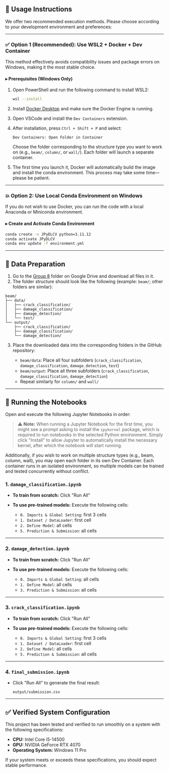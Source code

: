 ## 🚀 Usage Instructions

We offer two recommended execution methods. Please choose according to your development environment and preferences:

---

### ✅ Option 1 (Recommended): Use WSL2 + Docker + Dev Container

This method effectively avoids compatibility issues and package errors on Windows, making it the most stable choice.

#### ▸ Prerequisites (Windows Only)

1. Open PowerShell and run the following command to install WSL2:

   ```bash
   wsl --install
   ```
2. Install [Docker Desktop](https://www.docker.com/products/docker-desktop/) and make sure the Docker Engine is running.
3. Open VSCode and install the `Dev Containers` extension.
4. After installation, press `Ctrl + Shift + P` and select:

   ```
   Dev Containers: Open Folder in Container
   ```

   Choose the folder corresponding to the structure type you want to work on (e.g., `beam/`, `column/`, or `wall/`). Each folder will launch a separate container.
5. The first time you launch it, Docker will automatically build the image and install the conda environment. This process may take some time—please be patient.

---

### 💥 Option 2: Use Local Conda Environment on Windows

If you do not wish to use Docker, you can run the code with a local Anaconda or Miniconda environment.

#### ▸ Create and Activate Conda Environment

```bash
conda create -n JPyDLCV python=3.11.12
conda activate JPyDLCV
conda env update -f environment.yml
```

---

## 📂 Data Preparation

1. Go to the [Group 8](https://drive.google.com/drive/folders/10LvxTu-El4GAFFdjv2wtDrGA4MN3xhgp?usp=drive_link) folder on Google Drive and download all files in it.
2. The folder structure should look like the following (example: `beam/`; other folders are similar):

```
beam/
├── data/
│   ├── crack_classification/
│   ├── damage_classification/
│   ├── damage_detection/
│   └── test/
└── output/
    ├── crack_classification/
    ├── damage_classification/
    └── damage_detection/
```

3. Place the downloaded data into the corresponding folders in the GitHub repository:

   * `beam/data`: Place all four subfolders (`crack_classification`, `damage_classification`, `damage_detection`, `test`)
   * `beam/output`: Place all three subfolders (`crack_classification`, `damage_classification`, `damage_detection`)
   * Repeat similarly for `column/` and `wall/`

---

## 🧪 Running the Notebooks

Open and execute the following Jupyter Notebooks in order:

> ⚠️ **Note:** When running a Jupyter Notebook for the first time, you might see a prompt asking to install the `ipykernel` package, which is required to run notebooks in the selected Python environment. Simply click "Install" to allow Jupyter to automatically install the necessary kernel, after which the notebook will start running.

Additionally, if you wish to work on multiple structure types (e.g., beam, column, wall), you may open each folder in its own Dev Container. Each container runs in an isolated environment, so multiple models can be trained and tested concurrently without conflict.

### 1. `damage_classification.ipynb`

* **To train from scratch:** Click "Run All"
* **To use pre-trained models:** Execute the following cells:

  * `0. Imports & Global Setting`: first 3 cells
  * `1. Dataset / DataLoader`: first cell
  * `2. Define Model`: all cells
  * `5. Prediction & Submission`: all cells

---

### 2. `damage_detection.ipynb`

* **To train from scratch:** Click "Run All"
* **To use pre-trained models:** Execute the following cells:

  * `0. Imports & Global Setting`: all cells
  * `1. Define Model`: all cells
  * `3. Prediction & Submission`: all cells

---

### 3. `crack_classification.ipynb`

* **To train from scratch:** Click "Run All"
* **To use pre-trained models:** Execute the following cells:

  * `0. Imports & Global Setting`: first 3 cells
  * `1. Dataset / DataLoader`: first cell
  * `2. Define Model`: all cells
  * `5. Prediction & Submission`: all cells

---

### 4. `final_submission.ipynb`

* Click "Run All" to generate the final result:

  ```
  output/submission.csv
  ```

---

## ✅ Verified System Configuration

This project has been tested and verified to run smoothly on a system with the following specifications:

* **CPU:** Intel Core i5-14500
* **GPU:** NVIDIA GeForce RTX 4070
* **Operating System:** Windows 11 Pro

If your system meets or exceeds these specifications, you should expect stable performance.
